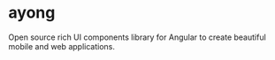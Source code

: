 # ayong
Open source rich UI components library for Angular to create beautiful mobile and web applications.
